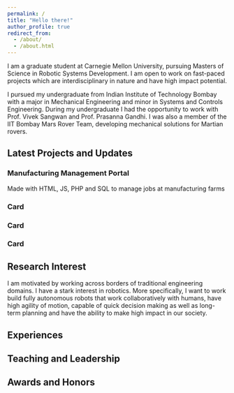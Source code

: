 ```yaml
---
permalink: /
title: "Hello there!"
author_profile: true
redirect_from: 
  - /about/
  - /about.html
---
```


I am a graduate student at Carnegie Mellon University, pursuing Masters of Science in Robotic Systems Development. I am open to work on fast-paced projects which are interdisciplinary in nature and have high impact potential.

I pursued my undergraduate from Indian Institute of Technology Bombay with a major in Mechanical Engineering and minor in Systems and Controls Engineering. During my undergraduate I had the opportunity to work with Prof. Vivek Sangwan and Prof. Prasanna Gandhi. I was also a member of the IIT Bombay Mars Rover Team, developing mechanical solutions for Martian rovers.

## Latest Projects and Updates
<div class="scrolling-wrapper">
  <div class="card">
    <h3> Manufacturing Management Portal </h3>
    <p> Made with HTML, JS, PHP and SQL to manage jobs at manufacturing farms </p>
  </div>
  <div class="card">
    <h3>Card</h3>
  </div>
  <div class="card"><h3>Card</h3></div>
  <div class="card"><h3>Card</h3></div>
</div>

## Research Interest

I am motivated by working across borders of traditional engineering domains. I have a stark interest in robotics. More specifically, I want to work build fully autonomous robots that work collaboratively with humans, have high agility of motion, capable of quick decision making as well as long-term planning and have the ability to make high impact in our society. 

## Experiences



## Teaching and Leadership



## Awards and Honors


